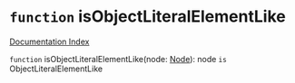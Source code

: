# `function` isObjectLiteralElementLike

[Documentation Index](../README.md)

`function` isObjectLiteralElementLike(node: [Node](../interface.Node/README.md)): node `is` ObjectLiteralElementLike


